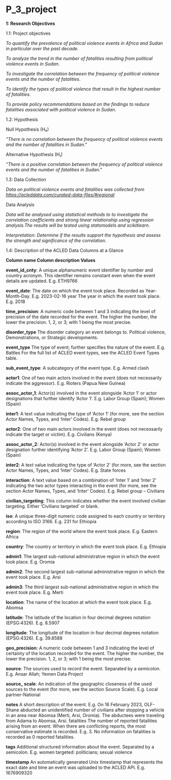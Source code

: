 # P_3_project

**1:  Research Objectives**

1.1: Project objectives 

*To quantify the prevalence of political violence events in Africa and Sudan in particular over the past decade*.

*To analyze the trend in the number of fatalities resulting from political violence events in Sudan*.

*To investigate the correlation between the frequency of political violence events and the number of fatalities*.

*To identify the types of political violence that result in the highest number of fatalities*.

*To provide policy recommendations based on the findings to reduce fatalities associated with political violence in Sudan*.

1.2: Hypothesis

Null Hypothesis (H₀)

*"There is no correlation between the frequency of political violence events and the number of fatalities in Sudan."*

Alternative Hypothesis (H₁)

*"There is a positive correlation between the frequency of political violence events and the number of fatalities in Sudan."*


1.3: Data Collection

*Data on political violence events and fatalities was collected from https://acleddata.com/curated-data-files/#regional*

Data Analysis

*Data will be analysed using statistical methods to to investigate the correlation coefficients and strong linear relationship using regression analysis.The results will be tested using statsmodels and scikitlearn.*

*Interpretation: Determine if the results support the hypothesis and assess the strength and significance of the correlation.*


1.4: Description of the ACLED Data Columns at a Glance

  
**Column name	Column description	Values**

**event_id_cnty**:	A unique alphanumeric event identifier by number and country acronym. This identifier remains constant even when the event details are updated.	E.g. ETH9766

**event_date**:	The date on which the event took place. Recorded as Year-Month-Day. 	E.g. 2023-02-16
year	The year in which the event took place.	E.g. 2018

**time_precision**:	A numeric code between 1 and 3 indicating the level of precision of the date recorded for the event. The higher the number, the lower the precision.	1, 2, or 3; with 1 being the most precise.

**disorder_type** 	The disorder category an event belongs to.	Political violence, Demonstrations, or Strategic developments.

**event_type**	The type of event; further specifies the nature of the event.	E.g. Battles For the full list of ACLED event types, see the ACLED Event Types table.

**sub_event_type**:	A subcategory of the event type.	E.g. Armed clash 

**actor1**:	One of two main actors involved in the event (does not necessarily indicate the aggressor).	E.g. Rioters (Papua New Guinea)

**assoc_actor_1**:	Actor(s) involved in the event alongside ‘Actor 1’ or actor designations that further identify ‘Actor 1’.	E.g. Labor Group (Spain); Women (Spain)


**inter1**:	A text value indicating the type of ‘Actor 1’ (for more, see the section Actor Names, Types, and ‘Inter’ Codes).	E.g. Rebel group

**actor2**:	One of two main actors involved in the event (does not necessarily indicate the target or victim).	E.g. Civilians (Kenya)

**assoc_actor_2**: Actor(s) involved in the event alongside ‘Actor 2’ or actor designation further identifying ‘Actor 2’. 	E.g. Labor Group (Spain); Women (Spain)


**inter2**:	A text value indicating the type of ‘Actor 2’ (for more, see the section Actor Names, Types, and ‘Inter’ Codes).	E.g. State forces

**interaction**:	A text value based on a combination of ‘Inter 1’ and ‘Inter 2’ indicating the two actor types interacting in the event (for more, see the section Actor Names, Types, and ‘Inter’ Codes).	E.g. Rebel group – Civilians

**civilian_targeting**:	This column indicates whether the event involved civilian targeting. 	Either ‘Civilians targeted’ or blank.

**iso**:	A unique three-digit numeric code assigned to each country or territory according to ISO 3166.	E.g. 231 for Ethiopia

**region**:	The region of the world where the event took place.	E.g. Eastern Africa

**country**: 	The country or territory in which the event took place.	E.g. Ethiopia

**admin1**:	The largest sub-national administrative region in which the event took place.	E.g. Oromia

**admin2**:	The second largest sub-national administrative region in which the event took place.	E.g. Arsi

**admin3**:	The third largest sub-national administrative region in which the event took place.	E.g. Merti

**location**:	The name of the location at which the event took place.	E.g. Abomsa

**latitude**:	The latitude of the location in four decimal degrees notation (EPSG:4326).	E.g. 8.5907

**longitude**:	The longitude of the location in four decimal degrees notation (EPSG:4326).	E.g. 39.8588

**geo_precision**:	A numeric code between 1 and 3 indicating the level of certainty of the location recorded for the event. The higher the number, the lower the precision.	1, 2, or 3; with 1 being the most precise.

**source**:	The sources used to record the event. Separated by a semicolon.	E.g. Ansar Allah; Yemen Data Project

**source_ scale**:	An indication of the geographic closeness of the used sources to the event (for more, see the section Source Scale).	E.g. Local partner-National

**notes**	A short description of the event.	E.g. On 16 February 2023, OLF-Shane abducted an unidentified number of civilians after stopping a vehicle in an area near Abomsa (Merti, Arsi, Oromia). The abductees were traveling from Adama to Abomsa, Arsi.
fatalities	The number of reported fatalities arising from an event. When there are conflicting reports, the most conservative estimate is recorded.	E.g. 3. No information on fatalities is recorded as 0 reported fatalities.

**tags**	Additional structured information about the event. Separated by a semicolon.	E.g. women targeted: politicians; sexual violence

**timestamp**	An automatically generated Unix timestamp that represents the exact date and time an event was uploaded to the ACLED API.	E.g. 1676909320


